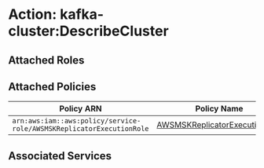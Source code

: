 # Action: kafka-cluster:DescribeCluster

## Attached Roles

## Attached Policies

| Policy ARN | Policy Name |
|------------|-------------|
| `arn:aws:iam::aws:policy/service-role/AWSMSKReplicatorExecutionRole` | [AWSMSKReplicatorExecutionRole](../policies.md#awsmskreplicatorexecutionrole) |

## Associated Services

